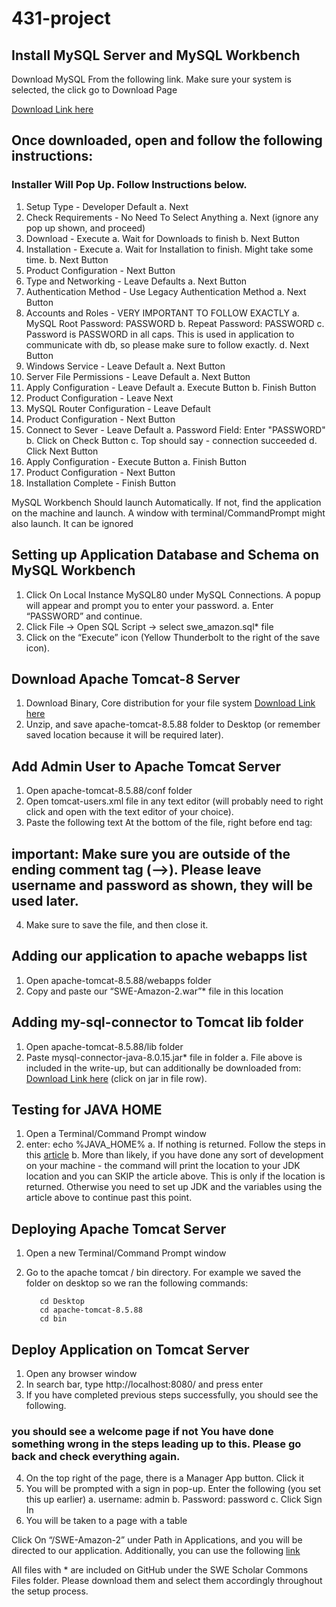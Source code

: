 # 431-project

## Install MySQL Server and MySQL Workbench 

Download MySQL From the following link. Make sure your system is selected, the click go to Download Page

[Download Link here](https://dev.mysql.com/downloads/mysql/)

## Once downloaded, open and follow the following instructions:

### Installer Will Pop Up. Follow Instructions below.
1. Setup Type - Developer Default
a.  Next
2. Check Requirements - No Need To Select Anything
  a. Next (ignore any pop up shown, and proceed)
3. Download - Execute
a. Wait for Downloads to finish
b. Next Button
4. Installation - Execute
a. Wait for Installation to finish. Might take some time.
b. Next Button
5. Product Configuration - Next Button
6. Type and Networking - Leave Defaults
a. Next Button
7. Authentication Method - Use Legacy Authentication Method
a. Next Button
8. Accounts and Roles - VERY IMPORTANT TO FOLLOW EXACTLY
a. MySQL Root Password: PASSWORD
b. Repeat Password: PASSWORD
c. Password is PASSWORD in all caps. This is used in application to communicate with db, so please make sure to follow exactly.
d. Next Button
9. Windows Service - Leave Default 
a. Next Button
10. Server File Permissions - Leave Default 
a. Next Button 
11. Apply Configuration - Leave Default 
a. Execute Button 
b. Finish Button 
12. Product Configuration - Leave Next
13. MySQL Router Configuration - Leave Default 
14. Product Configuration - Next Button 
15. Connect to Sever - Leave Default
a. Password Field: Enter "PASSWORD"
b. Click on Check Button
c. Top should say - connection succeeded
d. Click Next Button
16. Apply Configuration - Execute Button 
a. Finish Button 
17. Product Configuration - Next Button 
18. Installation Complete - Finish Button 


MySQL Workbench Should launch Automatically. If not, find the application on the machine and launch. A window with terminal/CommandPrompt might also launch. It can be ignored

## Setting up Application Database and Schema on MySQL Workbench

1. Click On Local Instance MySQL80 under MySQL Connections. A popup will appear and prompt you to enter your password.
a. Enter “PASSWORD” and continue.
2. Click File → Open SQL Script → select swe_amazon.sql* file
3. Click on the “Execute” icon (Yellow Thunderbolt to the right of the save icon).


## Download Apache Tomcat-8 Server
1. Download Binary, Core distribution for your file system
[Download Link here](https://tomcat.apache.org/download-80.cgi)
2. Unzip, and save apache-tomcat-8.5.88 folder to Desktop (or remember saved location because it will be required later).

## Add Admin User to Apache Tomcat Server 
1. Open apache-tomcat-8.5.88/conf folder
2. Open tomcat-users.xml file in any text editor (will probably need to right click and open with the text editor of your choice).
3. Paste the following text At the bottom of the file, right before </tomcat-users> end tag:

  <role rolename="manager-gui"/>
  <role username="manager-script"/>
  <user username="admin" password="password" roles="manager-gui, manager-script"/>


## important: Make sure you are outside of the ending comment tag (-->). Please leave username and password as shown, they will be used later.
4. Make sure to save the file, and then close it.

## Adding our application to apache webapps list
1. Open apache-tomcat-8.5.88/webapps folder
2. Copy and paste our “SWE-Amazon-2.war”* file in this location

## Adding my-sql-connector to Tomcat lib folder
1. Open apache-tomcat-8.5.88/lib folder
2. Paste mysql-connector-java-8.0.15.jar* file in folder
a. File above is included in the write-up, but can additionally be downloaded from: 
[Download Link here](https://mvnrepository.com/artifact/mysql/mysql-connector-java/8.0.15)
(click on jar in file row).


## Testing for JAVA HOME
1. Open a Terminal/Command Prompt window
2. enter: echo %JAVA_HOME%
a. If nothing is returned. Follow the steps in this [article](https://mkyong.com/java/how-to-set-java_home-on-windows-10/)
b. More than likely, if you have done any sort of development on your machine - the command will print the location to your JDK location and you can SKIP the article above. This is only if the location is returned. Otherwise you need to set up JDK and the variables using the article above to continue past this point.


## Deploying Apache Tomcat Server 
1. Open a new Terminal/Command Prompt window
2. Go to the apache tomcat / bin directory. For example we saved the folder on desktop so we ran the following commands:
  
          cd Desktop
          cd apache-tomcat-8.5.88
          cd bin

## Deploy Application on Tomcat Server
1. Open any browser window
2. In search bar, type http://localhost:8080/ and press enter
3. If you have completed previous steps successfully, you should see the following.

### you should see a welcome page if not  You have done something wrong in the steps leading up to this. Please go back and check everything again.
4. On the top right of the page, there is a Manager App button. Click it
5. You will be prompted with a sign in pop-up. Enter the following (you set this up earlier)
a. username: admin
b. Password: password
c. Click Sign In
6. You will be taken to a page with a table 

Click On “/SWE-Amazon-2” under Path in Applications, and you will be directed to our application. Additionally, you can use the following [link](http://localhost:8080/SWE-Amazon-2/)


All files with * are included on GitHub under the SWE Scholar Commons Files folder. Please download them and select them accordingly throughout the setup process.






